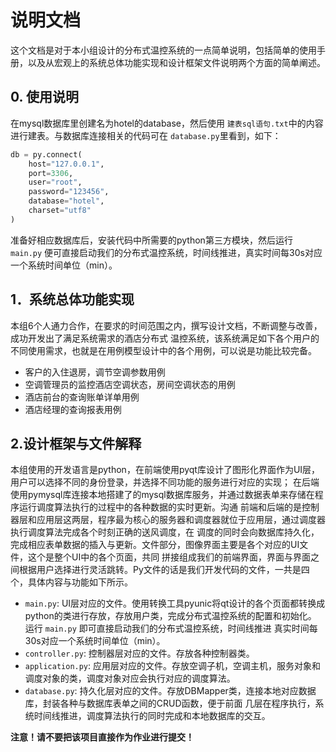# 说明文档

这个文档是对于本小组设计的分布式温控系统的一点简单说明，包括简单的使用手册，以及从宏观上的系统总体功能实现和设计框架文件说明两个方面的简单阐述。

## 0. 使用说明
在mysql数据库里创建名为hotel的database，然后使用 `建表sql语句.txt`中的内容进行建表。与数据库连接相关的代码可在 `database.py`里看到，如下：

```python
db = py.connect(
    host="127.0.0.1",
    port=3306,
    user="root",
    password="123456",
    database="hotel",
    charset="utf8"
)
```

准备好相应数据库后，安装代码中所需要的python第三方模块，然后运行 `main.py` 便可直接启动我们的分布式温控系统，时间线推进，真实时间每30s对应一个系统时间单位（min）。

## 1．系统总体功能实现
本组6个人通力合作，在要求的时间范围之内，撰写设计文档，不断调整与改善，成功开发出了满足系统需求的酒店分布式
温控系统，该系统满足如下各个用户的不同使用需求，也就是在用例模型设计中的各个用例，可以说是功能比较完备。
- 客户的入住退房，调节空调参数用例
- 空调管理员的监控酒店空调状态，房间空调状态的用例
- 酒店前台的查询账单详单用例
- 酒店经理的查询报表用例

## 2.设计框架与文件解释
本组使用的开发语言是python，在前端使用pyqt库设计了图形化界面作为UI层，用户可以选择不同的身份登录，并选择不同功能的服务进行对应的实现；
在后端使用pymysql库连接本地搭建了的mysql数据库服务，并通过数据表单来存储在程序运行调度算法执行的过程中的各种数据的实时更新。沟通
前端和后端的是控制器层和应用层这两层，程序最为核心的服务器和调度器就位于应用层，通过调度器执行调度算法完成各个时刻正确的送风调度，在
调度的同时会向数据库持久化，完成相应表单数据的插入与更新。文件部分，图像界面主要是各个对应的UI文件，这个是整个UI中的各个页面，共同
拼接组成我们的前端界面，界面与界面之间根据用户选择进行灵活跳转。Py文件的话是我们开发代码的文件，一共是四个，具体内容与功能如下所示。

- `main.py`: UI层对应的文件。使用转换工具pyunic将qt设计的各个页面都转换成python的类进行存放，存放用户类，完成分布式温控系统的配置和初始化。
运行 `main.py` 即可直接启动我们的分布式温控系统，时间线推进 真实时间每30s对应一个系统时间单位（min）。
-  `controller.py`: 控制器层对应的文件。存放各种控制器类。
-  `application.py`: 应用层对应的文件。存放空调子机，空调主机，服务对象和调度对象的类，调度对象对应会执行对应的调度算法。
-  `database.py`: 持久化层对应的文件。存放DBMapper类，连接本地对应数据库，封装各种与数据库表单之间的CRUD函数，便于前面
几层在程序执行，系统时间线推进，调度算法执行的同时完成和本地数据库的交互。

**注意！请不要把该项目直接作为作业进行提交！**
